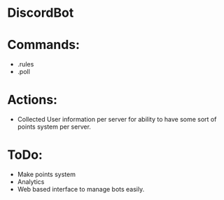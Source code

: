 DiscordBot
=====

Commands:
==
* .rules
* .poll

Actions:
==
* Collected User information per server for ability to have some sort of points system per server.

ToDo:
==
* Make points system
* Analytics
* Web based interface to manage bots easily.
 